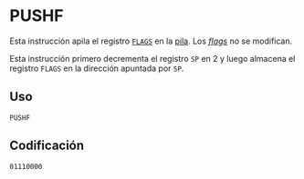 # PUSHF

Esta instrucción apila el registro [`FLAGS`](../cpu#flags) en la [pila](../cpu#pila). Los [_flags_](../cpu#flags) no se modifican.

Esta instrucción primero decrementa el registro `SP` en 2 y luego almacena el registro `FLAGS` en la dirección apuntada por `SP`.

## Uso

```vonsim
PUSHF
```

## Codificación

`01110000`
